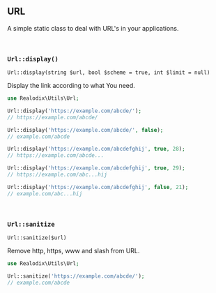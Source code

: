 URL
---

A simple static class to deal with URL's in your applications.


<br>

<!-- START doctoc -->
<!-- END doctoc -->

### `Url::display()`

`Url::display(string $url, bool $scheme = true, int $limit = null)`

Display the link according to what You need.

```php
use Realodix\Utils\Url;

Url::display('https://example.com/abcde/');
// https://example.com/abcde/

Url::display('https://example.com/abcde/', false);
// example.com/abcde

Url::display('https://example.com/abcdefghij', true, 28);
// https://example.com/abcde...

Url::display('https://example.com/abcdefghij', true, 29);
// https://example.com/abc...hij

Url::display('https://example.com/abcdefghij', false, 21);
// example.com/abc...hij
```

<br>

### `Url::sanitize`

`Url::sanitize($url)`

Remove http, https, www and slash from URL.

```php
use Realodix\Utils\Url;

Url::sanitize('https://example.com/abcde/');
// example.com/abcde
```
